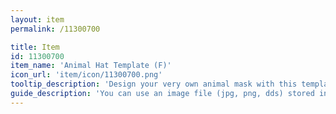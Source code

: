 ```yaml
---
layout: item
permalink: /11300700

title: Item
id: 11300700
item_name: 'Animal Hat Template (F)'
icon_url: 'item/icon/11300700.png'
tooltip_description: 'Design your very own animal mask with this template.'
guide_description: 'You can use an image file (jpg, png, dds) stored in the MapleStory2\Custom\Equip folder.'
---
```

